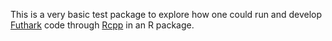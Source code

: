This is a very basic test package to explore how one could run and develop [Futhark](https://futhark-lang.org) code through [Rcpp](https://CRAN.R-project.org/package=Rcpp) in an R package. 
